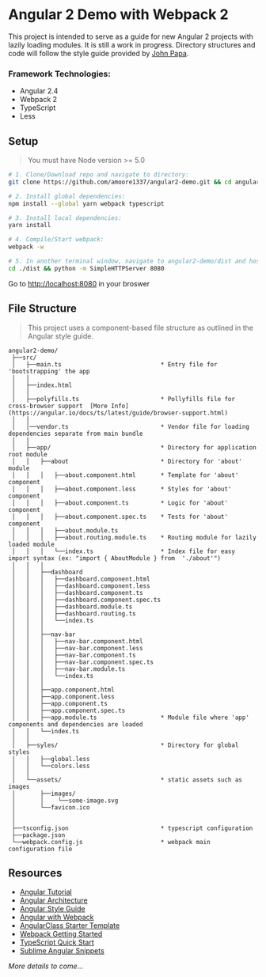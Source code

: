 # Angular 2 Demo with Webpack 2

This project is intended to serve as a guide for new Angular 2 projects with lazily loading modules. It is still a work in progress. Directory structures and code will follow the style guide provided by [John Papa](https://angular.io/docs/ts/latest/guide/style-guide.html).

### Framework Technologies:
- Angular 2.4
- Webpack 2
- TypeScript
- Less

## Setup
> You must have Node version >= 5.0

```bash
# 1. Clone/Download repo and navigate to directory:
git clone https://github.com/amoore1337/angular2-demo.git && cd angular2-demo

# 2. Install global dependencies:
npm install --global yarn webpack typescript

# 3. Install local dependencies:
yarn install

# 4. Compile/Start webpack:
webpack -w

# 5. In another terminal window, navigate to angular2-demo/dist and host locally such as:
cd ./dist && python -m SimpleHTTPServer 8080
```

Go to [http://localhost:8080](http://localhost:8080/) in your broswer

## File Structure
> This project uses a component-based file structure as outlined in the Angular style guide.

```
angular2-demo/
 ├──src/
 │   ├──main.ts                            * Entry file for 'bootstrapping' the app
 │   │
 │   ├──index.html
 │   │
 │   ├──polyfills.ts                       * Pollyfills file for cross-browser support  [More Info](https://angular.io/docs/ts/latest/guide/browser-support.html)
 │   │
 │   │──vendor.ts                          * Vendor file for loading dependencies separate from main bundle
 │   │
 │   ├──app/                               * Directory for application root module
 │   │   ├──about                          * Directory for 'about' module
 │   │   │   ├──about.component.html       * Template for 'about' component
 │   │   │   ├──about.component.less       * Styles for 'about' component
 │   │   │   ├──about.component.ts         * Logic for 'about' component
 │   │   │   ├──about.component.spec.ts    * Tests for 'about' component
 │   │   │   ├──about.module.ts
 │   │   │   ├──about.routing.module.ts    * Routing module for lazily loaded module
 │   │   │   └──index.ts                   * Index file for easy import syntax (ex: "import { AboutModule } from  './about'")
 │   │   │
 │   │   ├──dashboard
 │   │   │   ├──dashboard.component.html
 │   │   │   ├──dashboard.component.less
 │   │   │   ├──dashboard.component.ts
 │   │   │   ├──dashboard.component.spec.ts
 │   │   │   ├──dashboard.module.ts
 │   │   │   ├──dashboard.routing.ts
 │   │   │   └──index.ts
 │   │   │
 │   │   ├──nav-bar
 │   │   │   ├──nav-bar.component.html
 │   │   │   ├──nav-bar.component.less
 │   │   │   ├──nav-bar.component.ts
 │   │   │   ├──nav-bar.component.spec.ts
 │   │   │   ├──nav-bar.module.ts
 │   │   │   └──index.ts
 │   │   │
 │   │   ├──app.component.html
 │   │   ├──app.component.less
 │   │   ├──app.component.ts
 │   │   ├──app.component.spec.ts
 │   │   ├──app.module.ts                  * Module file where 'app' components and dependencies are loaded
 │   │   └──index.ts
 │   │
 │   ├──syles/                             * Directory for global styles
 │   │   ├──global.less
 │   │   └──colors.less
 │   │
 │   └──assets/                            * static assets such as images
 │       ├──images/
 │       │    └──some-image.svg
 │       └──favicon.ico
 │
 │
 ├──tsconfig.json                          * typescript configuration
 ├──package.json
 └──webpack.config.js                      * webpack main configuration file

```

## Resources
* [Angular Tutorial](https://angular.io/docs/ts/latest/tutorial/)
* [Angular Architecture](https://angular.io/docs/ts/latest/guide/architecture.html)
* [Angular Style Guide](https://angular.io/docs/ts/latest/guide/style-guide.html)
* [Angular with Webpack](https://angular.io/docs/ts/latest/guide/webpack.html)
* [AngularClass Starter Template](https://github.com/AngularClass/angular2-webpack-starter)
* [Webpack Getting Started](https://webpack.js.org/guides/get-started/)
* [TypeScript Quick Start](https://www.typescriptlang.org/docs/tutorial.html)
* [Sublime Angular Snippets](https://github.com/orizens/sublime-angular2-snippets)


*More details to come...*
